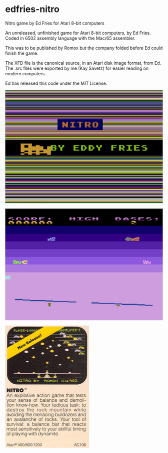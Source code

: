 # edfries-nitro
Nitro game by Ed Fries for Atari 8-bit computers

An unreleased, unfinished game for Atari 8-bit computers, by Ed Fries. Coded in 6502 assembly language with the Mac/65 assembler. 

This was to be published by Romox but the company folded before Ed could finish the game.

The XFD file is the canonical source, in an Atari disk image format, from Ed. The .src files were exported by me (Kay Savetz) for easier reading on modern computers.

Ed has released this code under the MIT License. 

![Nitro title screenshot](nitro-title.png)

![Nitro game screenshot](nitro-game.png)

![Nitro catalog burb](nitro-ad.jpg)
